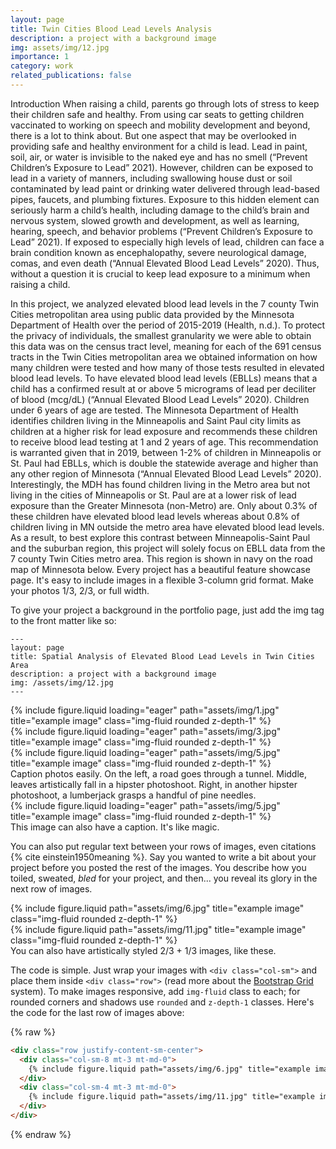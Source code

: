 ```yaml
---
layout: page
title: Twin Cities Blood Lead Levels Analysis
description: a project with a background image
img: assets/img/12.jpg
importance: 1
category: work
related_publications: false
---
```

Introduction
When raising a child, parents go through lots of stress to keep their children safe and healthy. From using car seats to getting children vaccinated to working on speech and mobility development and beyond, there is a lot to think about. But one aspect that may be overlooked in providing safe and healthy environment for a child is lead. Lead in paint, soil, air, or water is invisible to the naked eye and has no smell (“Prevent Children’s Exposure to Lead” 2021). However, children can be exposed to lead in a variety of manners, including swallowing house dust or soil contaminated by lead paint or drinking water delivered through lead-based pipes, faucets, and plumbing fixtures. Exposure to this hidden element can seriously harm a child’s health, including damage to the child’s brain and nervous system, slowed growth and development, as well as learning, hearing, speech, and behavior problems (“Prevent Children’s Exposure to Lead” 2021). If exposed to especially high levels of lead, children can face a brain condition known as encephalopathy, severe neurological damage, comas, and even death (“Annual Elevated Blood Lead Levels” 2020). Thus, without a question it is crucial to keep lead exposure to a minimum when raising a child.

In this project, we analyzed elevated blood lead levels in the 7 county Twin Cities metropolitan area using public data provided by the Minnesota Department of Health over the period of 2015-2019 (Health, n.d.). To protect the privacy of individuals, the smallest granularity we were able to obtain this data was on the census tract level, meaning for each of the 691 census tracts in the Twin Cities metropolitan area we obtained information on how many children were tested and how many of those tests resulted in elevated blood lead levels. To have elevated blood lead levels (EBLLs) means that a child has a confirmed result at or above 5 micrograms of lead per deciliter of blood (mcg/dL) (“Annual Elevated Blood Lead Levels” 2020). Children under 6 years of age are tested. The Minnesota Department of Health identifies children living in the Minneapolis and Saint Paul city limits as children at a higher risk for lead exposure and recommends these children to receive blood lead testing at 1 and 2 years of age. This recommendation is warranted given that in 2019, between 1-2% of children in Minneapolis or St. Paul had EBLLs, which is double the statewide average and higher than any other region of Minnesota (“Annual Elevated Blood Lead Levels” 2020). Interestingly, the MDH has found children living in the Metro area but not living in the cities of Minneapolis or St. Paul are at a lower risk of lead exposure than the Greater Minnesota (non-Metro) are. Only about 0.3% of these children have elevated blood lead levels whereas about 0.8% of children living in MN outside the metro area have elevated blood lead levels. As a result, to best explore this contrast between Minneapolis-Saint Paul and the suburban region, this project will solely focus on EBLL data from the 7 county Twin Cities metro area. This region is shown in navy on the road map of Minnesota below.
Every project has a beautiful feature showcase page.
It's easy to include images in a flexible 3-column grid format.
Make your photos 1/3, 2/3, or full width.

To give your project a background in the portfolio page, just add the img tag to the front matter like so:

    ---
    layout: page
    title: Spatial Analysis of Elevated Blood Lead Levels in Twin Cities Area
    description: a project with a background image
    img: /assets/img/12.jpg
    ---

<div class="row">
    <div class="col-sm mt-3 mt-md-0">
        {% include figure.liquid loading="eager" path="assets/img/1.jpg" title="example image" class="img-fluid rounded z-depth-1" %}
    </div>
    <div class="col-sm mt-3 mt-md-0">
        {% include figure.liquid loading="eager" path="assets/img/3.jpg" title="example image" class="img-fluid rounded z-depth-1" %}
    </div>
    <div class="col-sm mt-3 mt-md-0">
        {% include figure.liquid loading="eager" path="assets/img/5.jpg" title="example image" class="img-fluid rounded z-depth-1" %}
    </div>
</div>
<div class="caption">
    Caption photos easily. On the left, a road goes through a tunnel. Middle, leaves artistically fall in a hipster photoshoot. Right, in another hipster photoshoot, a lumberjack grasps a handful of pine needles.
</div>
<div class="row">
    <div class="col-sm mt-3 mt-md-0">
        {% include figure.liquid loading="eager" path="assets/img/5.jpg" title="example image" class="img-fluid rounded z-depth-1" %}
    </div>
</div>
<div class="caption">
    This image can also have a caption. It's like magic.
</div>

You can also put regular text between your rows of images, even citations {% cite einstein1950meaning %}.
Say you wanted to write a bit about your project before you posted the rest of the images.
You describe how you toiled, sweated, _bled_ for your project, and then... you reveal its glory in the next row of images.

<div class="row justify-content-sm-center">
    <div class="col-sm-8 mt-3 mt-md-0">
        {% include figure.liquid path="assets/img/6.jpg" title="example image" class="img-fluid rounded z-depth-1" %}
    </div>
    <div class="col-sm-4 mt-3 mt-md-0">
        {% include figure.liquid path="assets/img/11.jpg" title="example image" class="img-fluid rounded z-depth-1" %}
    </div>
</div>
<div class="caption">
    You can also have artistically styled 2/3 + 1/3 images, like these.
</div>

The code is simple.
Just wrap your images with `<div class="col-sm">` and place them inside `<div class="row">` (read more about the <a href="https://getbootstrap.com/docs/4.4/layout/grid/">Bootstrap Grid</a> system).
To make images responsive, add `img-fluid` class to each; for rounded corners and shadows use `rounded` and `z-depth-1` classes.
Here's the code for the last row of images above:

{% raw %}

```html
<div class="row justify-content-sm-center">
  <div class="col-sm-8 mt-3 mt-md-0">
    {% include figure.liquid path="assets/img/6.jpg" title="example image" class="img-fluid rounded z-depth-1" %}
  </div>
  <div class="col-sm-4 mt-3 mt-md-0">
    {% include figure.liquid path="assets/img/11.jpg" title="example image" class="img-fluid rounded z-depth-1" %}
  </div>
</div>
```

{% endraw %}
